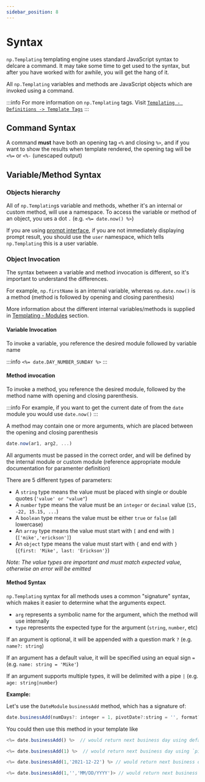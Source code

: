 ```yaml
---
sidebar_position: 8
---
```


# Syntax
`np.Templating` templating engine uses standard JavaScript syntax to delcare a command. It may take some time to get used to the syntax, but after you have worked with for awhile, you will get the hang of it.

All `np.Templating` variables and methods are JavaScript objects which are invoked using a command.

:::info
For more information on `np.Templating` tags. Visit [`Templating - Definitions -> Template Tags`](/docs/templating-basics/template-tags)
:::

## Command Syntax
A command **must** have both an opening tag `<%` and closing `%>`, and if you want to show the results when template rendered, the opening tag will be `<%=` or `<%-` (unescaped output)

## Variable/Method Syntax

### Objects hierarchy
All of `np.Templating`s variable and methods, whether it's an internal or custom method, will use a namespace. To access the variable or method of an object, you ues a dot `.` (e.g. `<%= date.now() %>`)

If you are using [prompt interface](/docs/templating-examples/prompt), if you are not immediately displaying prompt result, you should use the `user` namespace, which tells `np.Templating` this is a user variable.

### Object Invocation
The syntax between a variable and method invocation is different, so it's important to understand the differences.

For example, `np.firstName` is an internal variable, whereas  `np.date.now()` is a method (method is followed by opening and closing parenthesis)

More information about the different internal variables/methods is supplied in [Templating - Modules](/docs/templating-modules/overview) section.

#### Variable Invocation
To invoke a variable, you reference the desired module followed by variable name

:::info
 `<%= date.DAY_NUMBER_SUNDAY %>`
:::

#### Method invocation
To invoke a method, you reference the desired module, followed by the method name with opening and closing parenthesis.

:::info
For example, if you want to get the current date of from the `date` module you would use `date.now()`
:::

A method may contain one or more arguments, which are placed between the opening and closing parenthesis

```js
date.now(ar1, arg2, ...)
```

All arguments must be passed in the correct order, and will be defined by the internal module or custom module (reference appropriate module documentation for paramenter definition)

There are 5 different types of parameters:

- A `string` type means the value must be placed with single or double quotes (`'value' or "value"`)
- A `number` type means the value must be an `integer` or `decimal` value (`15, -22, 15.15, ...`)
- A `boolean` type means the value must be either `true` or `false` (all lowercase)
- An `array` type means the value must start with `[` and end with `]` (`['mike','erickson']`)
- An `object` type means the value must start with `{` and end with `}` (`{first: 'Mike', last: 'Erickson'}`)

_Note: The value types are important and must match expected value, otherwise an error will be emitted_

#### Method Syntax
`np.Templating` syntax for all methods uses a common "signature" syntax, which makes it easier to determine what the arguments expect.

- `arg` represents a symbolic name for the argument, which the method will use internally
- `type` represents the expected type for the argument (`string`, `number`, etc)

If an argument is optional, it will be appended with a question mark `?` (e.g. `name?: string`)

If an argument has a default value, it will be specified using an equal sign `=` (e.g. `name: string = 'Mike'`)

If an argument supports multiple types, it will be delimited with a pipe `|` (e.g. `age: string|number`)

**Example:**

Let's use the `DateModule` `businessAdd` method, which has a signature of:

```javascript
date.businessAdd(numDays?: integer = 1, pivotDate?:string = '', format?: string = '')
```

You could then use this method in your template like

```javascript
<%= date.businessAdd() %>  // would return next business day using default `numDays` and `pivotDate`

<%= date.businessAdd(1) %>  // would return next business day using `pivotDate`

<%= date.businessAdd(1,'2021-12-22') %> // would return next business day using supplied `pivotDate`

<%= date.businessAdd(1,'','MM/DD/YYYY')> // would return next business day, using a custom format
```
